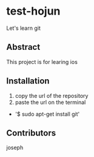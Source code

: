 # test-hojun

Let's learn git

## Abstract

This project is for learing ios

## Installation

1. copy the url of the repository
2. paste the url on the terminal

- '$ sudo apt-get install git' 

## Contributors 

joseph

